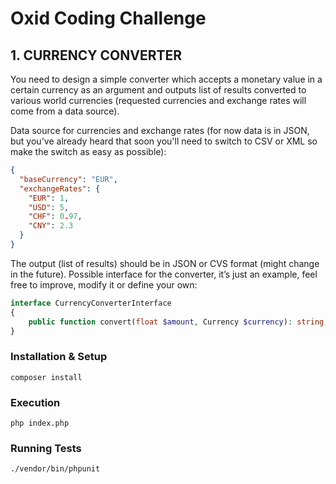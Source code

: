 # Oxid Coding Challenge

## 1. CURRENCY CONVERTER

You need to design a simple converter which accepts a monetary value in a certain currency as an argument and outputs
list of results converted to various world currencies (requested currencies and exchange rates will come from a data
source).

Data source for currencies and exchange rates (for now data is in JSON, but you've already heard that soon you'll need
to switch to CSV or XML so make the switch as easy as possible):

```json
{
  "baseCurrency": "EUR",
  "exchangeRates": {
    "EUR": 1,
    "USD": 5,
    "CHF": 0.97,
    "CNY": 2.3
  }
}
```

The output (list of results) should be in JSON or CVS format (might change in the future). Possible interface for the
converter, it’s just an example, feel free to improve, modify it or define your own:

```php
interface CurrencyConverterInterface
{ 
    public function convert(float $amount, Currency $currency): string;
}
```

### Installation & Setup
```console
composer install
```
### Execution

```console
php index.php
```
### Running Tests

```console
./vendor/bin/phpunit 
```